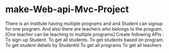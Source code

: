 # make-Web-api-Mvc-Project
There is an Institute having multiple programs and and Student can signup for one program. And also there are teachers who belongs to the program. [One teacher can be teaching to multiple programs]  Create following APIs : To sign-up Student. To get all students. To get students based on program. To get student details by StudentId To get all programs To get all teachers
